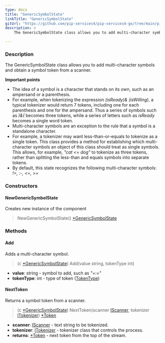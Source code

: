 ```yaml
---
type: docs
title: "GenericSymbolState"
linkTitle: "GenericSymbolState"
gitUrl: "https://github.com/pip-services4/pip-services4-go/tree/main/pip-services4-expressions-go"
description: > 
    The GenericSymbolState class allows you to add multi-character symbols and obtain a symbol token from a scanner.

---
```


### Description

The GenericSymbolState class allows you to add multi-character symbols and obtain a symbol token from a scanner.

**Important points**

- The idea of a symbol is a character that stands on its own, such as an ampersand or a parenthesis.  
- For example, when tokenizing the expression *(isReady)& (isWilling)*, a typical tokenizer would return 7 tokens, including one for each parenthesis and one for the ampersand. Thus a series of symbols such as *)&(* becomes three tokens, while a series of letters such as *isReady* becomes a single word token.
- Multi-character symbols are an exception to the rule that a symbol is a standalone character.  
- For example, a tokenizer may want less-than-or-equals to tokenize as a single token. This class provides a method for establishing which multi-character symbols an object of this class should treat as single symbols. This allows, for example, *"cat <= dog"* to tokenize as three tokens, rather than splitting the less-than and equals symbols into separate tokens.
- By default, this state recognizes the following multi-character symbols: *!=, :-, <=, >=*

### Constructors

#### NewGenericSymbolState
Creates new instance of the component
> NewGenericSymbolState() [*GenericSymbolState]()


### Methods

#### Add
Adds a multi-character symbol.

> (c [*GenericSymbolState]()) Add(value string, tokenType int)

- **value**: string - symbol to add, such as *"=:="*
- **tokenType**: int - type of token ([TokenType](../../token_type))


#### NextToken
Returns a symbol token from a scanner.

> (c [*GenericSymbolState]()) NextToken(scanner [IScanner](../../../io/iscanner), tokenizer [ITokenizer](../../itokenizer)) [*Token](../../token)

- **scanner**: [IScanner](../../../io/iscanner) - text string to be tokenized.
- **tokenizer**: [ITokenizer](../../itokenizer) - tokenizer class that controls the process.
- **returns**: [*Token](../../token) - next token from the top of the stream.

